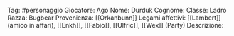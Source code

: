 Tag: #personaggio
Giocatore: Ago
Nome: Durduk
Cognome: 
Classe: Ladro
Razza: Bugbear
Provenienza: [[Orkanbunn]]
Legami affettivi: [[Lambert]] (amico in affari), [[Enkh]], [[Fabio]], [[Ulfric]], [[Wex]] (Party)
Descrizione: